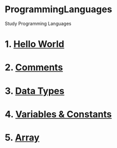 # ProgrammingLanguages
Study Programming Languages

# 1. [Hello World](https://github.com/mbsmbs/ProgrammingLanguages/blob/master/1.%20Hello%20World/HelloWorld.md)
# 2. [Comments](https://github.com/mbsmbs/ProgrammingLanguages/blob/master/Comments.md)
# 3. [Data Types](https://github.com/mbsmbs/ProgrammingLanguages/blob/master/DataTypes.md)
# 4. [Variables & Constants](https://github.com/mbsmbs/ProgrammingLanguages/blob/master/VariablesAndConstants.md)
# 5. [Array](https://github.com/mbsmbs/ProgrammingLanguages/blob/master/Array.md)
